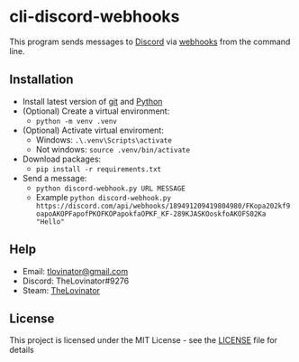 cli-discord-webhooks
=========

This program sends messages to [Discord](https://discord.com/) via [webhooks](https://en.wikipedia.org/wiki/Webhook) from the command line.

## Installation

* Install latest version of [git](https://git-scm.com/) and [Python](https://www.python.org/)
* (Optional) Create a virtual environment:
    * `python -m venv .venv`
* (Optional) Activate virtual enviroment:
    * Windows:  `.\.venv\Scripts\activate`
    * Not windows:  `source .venv/bin/activate`
* Download packages:
    * `pip install -r requirements.txt`
* Send a message:
    * `python discord-webhook.py URL MESSAGE`
    * Example `python discord-webhook.py https://discord.com/api/webhooks/189491209419804980/FKopa202kf9oapoAKOPFapofPKOFKOPapokfaOPKF_KF-289KJASKOoskfoAKOFS02Ka "Hello"`

## Help
* Email: [tlovinator@gmail.com](mailto:tlovinator@gmail.com)
* Discord: TheLovinator#9276
* Steam: [TheLovinator](https://steamcommunity.com/id/TheLovinator/)

## License
This project is licensed under the MIT License - see the [LICENSE](LICENSE) file for details
